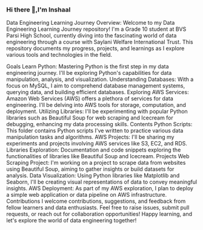 ### Hi there 👋,I'm Inshaal
Data Engineering Learning Journey
Overview:
Welcome to my Data Engineering Learning Journey repository! I'm a Grade 10 student at BVS Parsi High School, currently diving into the fascinating world of data engineering through a course with Saylani Welfare International Trust. This repository documents my progress, projects, and learnings as I explore various tools and technologies in the field.

Goals
Learn Python: Mastering Python is the first step in my data engineering journey. I'll be exploring Python's capabilities for data manipulation, analysis, and visualization.
Understanding Databases: With a focus on MySQL, I aim to comprehend database management systems, querying data, and building efficient databases.
Exploring AWS Services: Amazon Web Services (AWS) offers a plethora of services for data engineering. I'll be delving into AWS tools for storage, computation, and deployment.
Utilizing Libraries: I'll be experimenting with popular Python libraries such as Beautiful Soup for web scraping and Icecream for debugging, enhancing my data processing skills.
Contents
Python Scripts: This folder contains Python scripts I've written to practice various data manipulation tasks and algorithms.
AWS Projects: I'll be sharing my experiments and projects involving AWS services like S3, EC2, and RDS.
Libraries Exploration: Documentation and code snippets exploring the functionalities of libraries like Beautiful Soup and Icecream.
Projects
Web Scraping Project: I'm working on a project to scrape data from websites using Beautiful Soup, aiming to gather insights or build datasets for analysis.
Data Visualization: Using Python libraries like Matplotlib and Seaborn, I'll be creating visual representations of data to convey meaningful insights.
AWS Deployment: As part of my AWS exploration, I plan to deploy a simple web application or data pipeline on AWS infrastructure.
Contributions
I welcome contributions, suggestions, and feedback from fellow learners and data enthusiasts. Feel free to raise issues, submit pull requests, or reach out for collaboration opportunities!
Happy learning, and let's explore the world of data engineering together!


<!--
**InshaalJunaid/InshaalJunaid** is a ✨ _special_ ✨ repository because its `README.md` (this file) appears on your GitHub profile.

Here are some ideas to get you started:

- 🔭 I’m currently working on ...
- 🌱 I’m currently learning  ...
- 👯 I’m looking to collaborate on ...
- 🤔 I’m looking for help with ...
- 💬 Ask me about ...
- 📫 How to reach me: ...
- 😄 Pronouns: ...
- ⚡ Fun fact: ...
-->
